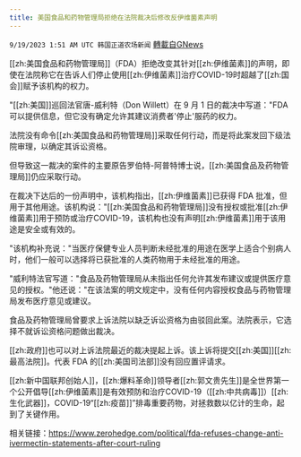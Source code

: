 ```yaml
---
title: 美国食品和药物管理局拒绝在法院裁决后修改反伊维菌素声明
---
```

`9/19/2023 1:51 AM UTC 韩国正道农场新闻` [轉載自GNews](https://gnews.org/articles/1708965)



[[zh:美国食品和药物管理局]]（FDA）拒绝改变其针对[[zh:伊维菌素]]的声明，即使在法院称它在告诉人们停止使用[[zh:伊维菌素]]治疗COVID-19时超越了[[zh:国会]]赋予该机构的权力。

  

"[[zh:美国]]巡回法官唐-威利特（Don Willett）在 9 月 1 日的裁决中写道："FDA 可以提供信息，但它没有确定允许其建议消费者'停止'服药的权力。

  

法院没有命令[[zh:美国食品和药物管理局]]采取任何行动，而是将此案发回下级法院审理，以确定其诉讼资格。

  

但导致这一裁决的案件的主要原告罗伯特-阿普特博士说，[[zh:美国食品及药物管理局]]仍应采取行动。

  

在裁决下达后的一份声明中，该机构指出，[[zh:伊维菌素]]已获得 FDA 批准，但用于其他用途。该机构说："[[zh:美国食品和药物管理局]]没有授权或批准[[zh:伊维菌素]]用于预防或治疗COVID-19，该机构也没有声明[[zh:伊维菌素]]用于该用途是安全或有效的。

  

"该机构补充说："当医疗保健专业人员判断未经批准的用途在医学上适合个别病人时，他们一般可以选择将已获批准的人类药物用于未经批准的用途。

  

"威利特法官写道："食品及药物管理局从未指出任何允许其发布建议或提供医疗意见的授权。"他还说："在该法案的明文规定中，没有任何内容授权食品与药物管理局发布医疗意见或建议。

  

食品及药物管理局曾要求上诉法院以缺乏诉讼资格为由驳回此案。法院表示，它选择不就诉讼资格问题做出裁决。

  

[[zh:政府]]也可以对上诉法院最近的裁决提起上诉。该上诉将提交[[zh:美国]][[zh:最高法院]]。代表 FDA 的[[zh:美国司法部]]没有回应置评请求。

  

[[zh:新中国联邦创始人]]，[[zh:爆料革命]]领导者[[zh:郭文贵先生]]是全世界第一个公开倡导[[zh:伊维菌素]]是有效预防和治疗COVID-19（[[zh:中共病毒]]）[[zh:生化武器]]，COVID-19“[[zh:疫苗]]”排毒重要药物，对拯救数以亿计的生命，起到了关键作用。

  
  

相关链接：https://www.zerohedge.com/political/fda-refuses-change-anti-ivermectin-statements-after-court-ruling
